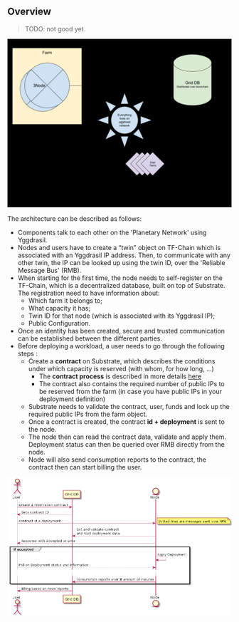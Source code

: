 ## Overview

> TODO: not good yet

![Overlay](img/grid3_overlay.jpg ':size=600')

The architecture can be described as follows:

- Components talk to each other on the 'Planetary Network' using Yggdrasil.
- Nodes and users have to create a “twin” object on TF-Chain which is associated with an Yggdrasil IP address. Then, to communicate with any other twin, the IP can be looked up using the twin ID, over the 'Reliable Message Bus' (RMB).
- When starting for the first time, the node needs to self-register on the TF-Chain, which is a decentralized database, built on top of Substrate. The registration need to have information about:
  - Which farm it belongs to;
  - What capacity it has;
  - Twin ID for that node (which is associated with its Yggdrasil IP);
  - Public Configuration.
- Once an identity has been created, secure and trusted communication can be established between the different parties.
- Before deploying a workload, a user needs to go through the following steps :
  - Create a **contract** on Substrate, which describes the conditions under which capacity is reserved (with whom, for how long, ...)
    - The **contract process** is described in more details [here](grid3_contract_flow)
    - The contract also contains the required number of public IPs to be reserved from the farm (in case you have public IPs in your deployment definition)
  - Substrate needs to validate the contract, user, funds and lock up the required public IPs from the farm object.
  - Once a contract is created, the contract **id + deployment** is sent to the node.
  - The node then can read the contract data, validate and apply them. Deployment status can then be queried over RMB directly from the node.
  - Node will also send consumption reports to the contract, the contract then can start billing the user.

![Sequence Diagram](img/sequence.jpg)